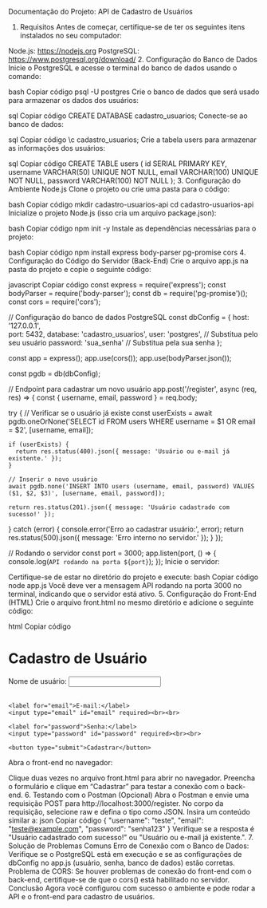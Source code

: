 Documentação do Projeto: API de Cadastro de Usuários
1. Requisitos
Antes de começar, certifique-se de ter os seguintes itens instalados no seu computador:

Node.js: https://nodejs.org
PostgreSQL: https://www.postgresql.org/download/
2. Configuração do Banco de Dados
Inicie o PostgreSQL e acesse o terminal do banco de dados usando o comando:

bash
Copiar código
psql -U postgres
Crie o banco de dados que será usado para armazenar os dados dos usuários:

sql
Copiar código
CREATE DATABASE cadastro_usuarios;
Conecte-se ao banco de dados:

sql
Copiar código
\c cadastro_usuarios;
Crie a tabela users para armazenar as informações dos usuários:

sql
Copiar código
CREATE TABLE users (
  id SERIAL PRIMARY KEY,
  username VARCHAR(50) UNIQUE NOT NULL,
  email VARCHAR(100) UNIQUE NOT NULL,
  password VARCHAR(100) NOT NULL
);
3. Configuração do Ambiente Node.js
Clone o projeto ou crie uma pasta para o código:

bash
Copiar código
mkdir cadastro-usuarios-api
cd cadastro-usuarios-api
Inicialize o projeto Node.js (isso cria um arquivo package.json):

bash
Copiar código
npm init -y
Instale as dependências necessárias para o projeto:

bash
Copiar código
npm install express body-parser pg-promise cors
4. Configuração do Código do Servidor (Back-End)
Crie o arquivo app.js na pasta do projeto e copie o seguinte código:

javascript
Copiar código
const express = require('express');
const bodyParser = require('body-parser');
const db = require('pg-promise')();
const cors = require('cors');

// Configuração do banco de dados PostgreSQL
const dbConfig = {
  host: '127.0.0.1',  
  port: 5432,
  database: 'cadastro_usuarios',
  user: 'postgres',    // Substitua pelo seu usuário
  password: 'sua_senha'   // Substitua pela sua senha
};

const app = express();
app.use(cors());
app.use(bodyParser.json());

const pgdb = db(dbConfig);

// Endpoint para cadastrar um novo usuário
app.post('/register', async (req, res) => {
  const { username, email, password } = req.body;

  try {
    // Verificar se o usuário já existe
    const userExists = await pgdb.oneOrNone('SELECT id FROM users WHERE username = $1 OR email = $2', [username, email]);

    if (userExists) {
      return res.status(400).json({ message: 'Usuário ou e-mail já existente.' });
    }

    // Inserir o novo usuário
    await pgdb.none('INSERT INTO users (username, email, password) VALUES ($1, $2, $3)', [username, email, password]);

    return res.status(201).json({ message: 'Usuário cadastrado com sucesso!' });
  } catch (error) {
    console.error('Erro ao cadastrar usuário:', error);
    return res.status(500).json({ message: 'Erro interno no servidor.' });
  }
});

// Rodando o servidor
const port = 3000;
app.listen(port, () => {
  console.log(`API rodando na porta ${port}`);
});
Inicie o servidor:

Certifique-se de estar no diretório do projeto e execute:
bash
Copiar código
node app.js
Você deve ver a mensagem API rodando na porta 3000 no terminal, indicando que o servidor está ativo.
5. Configuração do Front-End (HTML)
Crie o arquivo front.html no mesmo diretório e adicione o seguinte código:

html
Copiar código
<!DOCTYPE html>
<html lang="pt-br">
<head>
  <meta charset="UTF-8">
  <meta name="viewport" content="width=device-width, initial-scale=1.0">
  <title>Cadastro de Usuário</title>
</head>
<body>
  <h1>Cadastro de Usuário</h1>
  <form id="registerForm">
    <label for="username">Nome de usuário:</label>
    <input type="text" id="username" required><br><br>

    <label for="email">E-mail:</label>
    <input type="email" id="email" required><br><br>

    <label for="password">Senha:</label>
    <input type="password" id="password" required><br><br>

    <button type="submit">Cadastrar</button>
  </form>

  <script>
    document.getElementById('registerForm').addEventListener('submit', async function(event) {
      event.preventDefault();

      const username = document.getElementById('username').value;
      const email = document.getElementById('email').value;
      const password = document.getElementById('password').value;

      try {
        const response = await fetch('http://localhost:3000/register', {
          method: 'POST',
          headers: {
            'Content-Type': 'application/json'
          },
          body: JSON.stringify({ username, email, password })
        });

        const data = await response.json();
        alert(data.message);
      } catch (error) {
        console.error('Erro ao tentar se comunicar com o servidor:', error);
        alert('Erro ao tentar se comunicar com o servidor.');
      }
    });
  </script>
</body>
</html>
Abra o front-end no navegador:

Clique duas vezes no arquivo front.html para abrir no navegador.
Preencha o formulário e clique em “Cadastrar” para testar a conexão com o back-end.
6. Testando com o Postman (Opcional)
Abra o Postman e envie uma requisição POST para http://localhost:3000/register.
No corpo da requisição, selecione raw e defina o tipo como JSON. Insira um conteúdo similar a:
json
Copiar código
{
  "username": "teste",
  "email": "teste@example.com",
  "password": "senha123"
}
Verifique se a resposta é "Usuário cadastrado com sucesso!" ou "Usuário ou e-mail já existente.".
7. Solução de Problemas Comuns
Erro de Conexão com o Banco de Dados: Verifique se o PostgreSQL está em execução e se as configurações de dbConfig no app.js (usuário, senha, banco de dados) estão corretas.
Problema de CORS: Se houver problemas de conexão do front-end com o back-end, certifique-se de que o cors() está habilitado no servidor.
Conclusão
Agora você configurou com sucesso o ambiente e pode rodar a API e o front-end para cadastro de usuários.
